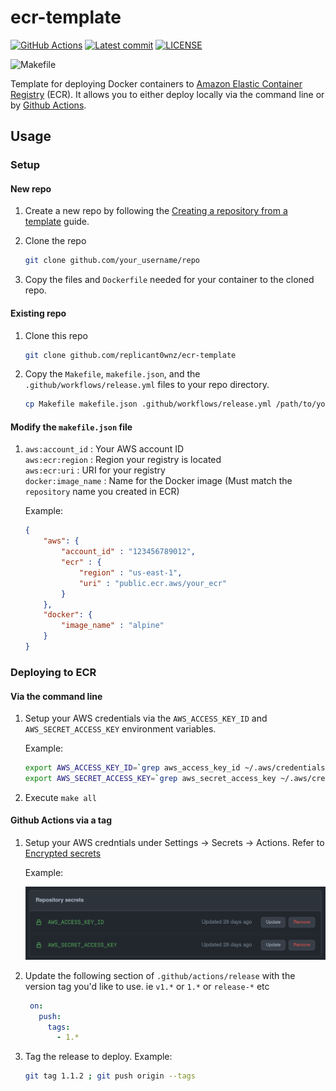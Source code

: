 # ecr-template

[![GitHub Actions](https://img.shields.io/badge/use%20this-template-blue?logo=github)](https://github.com/replicant0wnz/ecr-template/generate)
[![Latest commit](https://img.shields.io/github/last-commit/replicant0wnz/ecr-template)](https://github.com/replicant0wnz/ecr-template/commits/main)
[![LICENSE](https://img.shields.io/github/license/replicant0wnz/ecr-template)](https://github.com/replicant0wnz/ecr-template/blob/main/LICENSE)

![Makefile](https://repository-images.githubusercontent.com/506043534/2a6e120c-bd26-4ea9-99f0-2e42431a47b4)

Template for deploying Docker containers to [Amazon Elastic Container 
Registry](https://aws.amazon.com/ecr) (ECR). It allows you to either deploy 
locally via the command line or by [Github Actions](https://github.com/actions).

## Usage

### Setup

#### New repo

1. Create a new repo by following the [Creating a repository from a 
   template](https://docs.github.com/en/repositories/creating-and-managing-repositories/creating-a-repository-from-a-template) 
   guide.

2. Clone the repo

    ```bash
    git clone github.com/your_username/repo
    ```

3. Copy the files and `Dockerfile` needed for your container to the cloned repo.

#### Existing repo

1. Clone this repo

    ```bash
    git clone github.com/replicant0wnz/ecr-template
    ```

2. Copy the `Makefile`, `makefile.json`, and the `.github/workflows/release.yml` 
   files to your repo directory.

    ```bash
    cp Makefile makefile.json .github/workflows/release.yml /path/to/your/repo
    ```

#### Modify the `makefile.json` file

1. `aws:account_id`    : Your AWS account ID<br>
`aws:ecr:region`    : Region your registry is located<br>
`aws:ecr:uri`       : URI for your registry<br>
`docker:image_name` : Name for the Docker image (Must match the `repository` 
name you created in ECR)

    Example:

    ```json
    {
        "aws": {
            "account_id" : "123456789012",
            "ecr" : {
                "region" : "us-east-1",
                "uri" : "public.ecr.aws/your_ecr"
            }
        },
        "docker": {
            "image_name" : "alpine"
        }
    }

    ```

### Deploying to ECR

#### Via the command line

1. Setup your AWS credentials via the `AWS_ACCESS_KEY_ID` and 
   `AWS_SECRET_ACCESS_KEY` environment variables. 

    Example:

    ```bash
    export AWS_ACCESS_KEY_ID=`grep aws_access_key_id ~/.aws/credentials | awk '{print $3}'`
    export AWS_SECRET_ACCESS_KEY=`grep aws_secret_access_key ~/.aws/credentials | awk '{print $3}'`
    ```
2. Execute `make all`

#### Github Actions via a tag

1. Setup your AWS credntials under Settings -> Secrets -> Actions. Refer to
   [Encrypted secrets](https://docs.github.com/en/actions/security-guides/encrypted-secrets) 

   Example:

   ![Example](https://github.com/replicant0wnz/ecr-template/blob/assets/secrets.png)

2. Update the following section of `.github/actions/release` with the version tag you'd like
   to use. ie `v1.*` or `1.*` or `release-*` etc

   ```yaml
    on: 
      push:
        tags:
          - 1.*
   ```

3. Tag the release to deploy. Example:

   ```bash
   git tag 1.1.2 ; git push origin --tags
   ```
